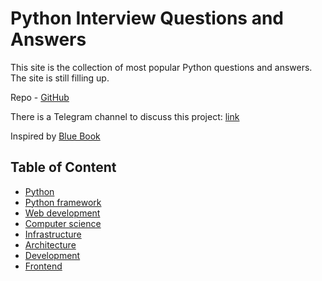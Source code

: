 # Python Interview Questions and Answers

This site is the collection of most popular Python questions and answers. The site is still filling up.

Repo - [GitHub](https://github.com/tavor118/pj_python_interview_questions_and_answers)

There is a Telegram channel to discuss this project: [link](https://t.me/pj_chat_ua/1)

Inspired by [Blue Book](https://lyz-code.github.io/blue-book/)

## Table of Content

- [Python](python.md)
- [Python framework](python_framework.md)
- [Web development](web_development.md)
- [Computer science](./computer_science.md)
- [Infrastructure](infrastructure.md)
- [Architecture](architecture.md)
- [Development](development.md)
- [Frontend](frontend.md)

